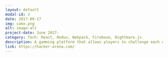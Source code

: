 ```yaml
---
layout: default
modal-id: 2
date: 2017-09-17
img: cake.png
alt: image-alt
project-date: June 2017-
category: Tech: React, Redux, Webpack, Firebase, Nightmare.js
description: A gamming platform that allows players to challenge each others with coding game. Four modes are Classic Mode, Pair Mode, Code Run, and Solo Mode. Utilzed Google, Facebook and Email OAth flow to allow faster signing up.  
link: https://hacker-arena.com/
---
```

